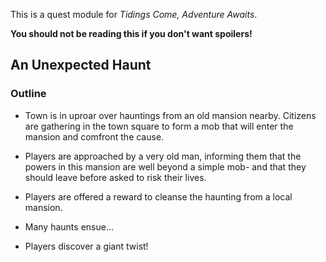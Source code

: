 This is a quest module for _Tidings Come, Adventure Awaits_.

**You should not be reading this if you don't want spoilers!**

An Unexpected Haunt
-------------------

### Outline

* Town is in uproar over hauntings from an old mansion nearby. Citizens are gathering in the town square to form a mob that will enter the mansion and comfront the cause.

* Players are approached by a very old man, informing them that the powers in this mansion are well beyond a simple mob- and that they should leave before asked to risk their lives.

* Players are offered a reward to cleanse the haunting from a local mansion.

* Many haunts ensue...

* Players discover a giant twist!